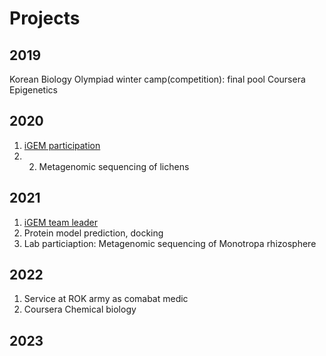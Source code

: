 # Projects 
## 2019
Korean Biology Olympiad winter camp(competition): final pool
Coursera Epigenetics

## 2020
1. [iGEM participation](https://2020.igem.org/Team:KUAS_Korea)
2. 2. Metagenomic sequencing of lichens

## 2021
1. [iGEM team leader](https://2021.igem.org/Team:KUAS_Korea)
2. Protein model prediction, docking
3. Lab particiaption: Metagenomic sequencing of Monotropa rhizosphere


## 2022
1. Service at ROK army as comabat medic
2. Coursera Chemical biology

## 2023
